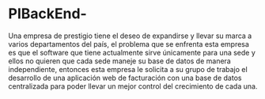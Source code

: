 # PIBackEnd-
Una empresa de prestigio tiene el deseo de expandirse y llevar su marca a varios departamentos del país, el problema que se enfrenta esta empresa es que el software que tiene actualmente sirve únicamente para una sede y ellos no quieren que cada sede maneje su base de datos de manera independiente, entonces esta empresa le solicita a su grupo de trabajo el desarrollo de una aplicación web de facturación con una base de datos centralizada para poder llevar un mejor control del crecimiento de cada una.

